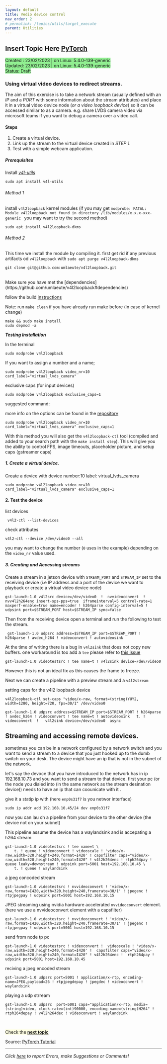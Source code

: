 ```yaml
---
layout: default
title: Vedio device control 
nav_order: 2 
# permalink: /topics/utils/target_execute
parent: Utilities
---
```


## Insert Topic Here [PyTorch][PYTORCH]
<span style="background-color:LightGreen">
Created : 23/02/2023 | on Linux: 5.4.0-139-generic <br />
Updated: 23/02/2023 | on Linux: 5.4.0-139-generic <br />
Status: Draft
</span>


### Using virtual video devices to redirect streams.

The aim of this exercise is to take a network stream (usually defined with an *IP* and a *PORT* with some information about the stream attributes) and place it in a virtual video device node (*or a video loopback device*) so it can be accessed similar to as a camera. e.g. share LVDS camera video via microsoft teams if you want to debug a camera over a video call.


#### Steps 

1. Create a virtual device. 
2. Link up the stream to the virtual device created in *STEP 1*.
3. Test with a simple webcam application.

##### Prerequisites 

Install *[v4l-utils](https://manpages.ubuntu.com/manpages/xenial/man1/v4l2-ctl.1.html)*
```
sudo apt install v4l-utils
```

###### Method 1

install `v4l2loopback` kernel modules (if you may get `modprobe: FATAL: Module v4l2loopback not found in directory /lib/modules/x.x.x-xxx-generic
` you may want to try the second method)

```
sudo apt install v4l2loopback-dkms
```
###### Method 2 

This time we install the module by compiling it. 
first get rid if any previous artifacts od `v4l2loopback` with `sudo apt purge v4l2loopback-dkms`

```
git clone git@github.com:umlaeute/v4l2loopback.git
```


<br/>
Make sure you have met the [dependencies](https://github.com/umlaeute/v4l2loopback#dependencies)
<br/>

follow the build [instructions](https://github.com/umlaeute/v4l2loopback#dependencies)

Note: run `make clean` if you have already run make before (in case of kernel change)

```
make && sudo make install
sudo depmod -a
```

***Testing Installation***

In the terminal  

```
sudo modprobe v4l2loopback
```

If you want to assign a number and a  name;

```
sudo modprobe v4l2loopback video_nr=10 card_label="virtual_lvds_camera"
```


exclusive caps (for input devices)
```
sudo modprobe v4l2loopback exclusive_caps=1
```

suggested command:

more info on the options can be found in the [repository](https://github.com/umlaeute/v4l2loopback) 

```
sudo modprobe v4l2loopback video_nr=10 card_label="virtual_lvds_camera" exclusive_caps=1
```

With this method you will also get the `v4l2loopback-ctl` tool (compiled and added to your search path with the `make install step`). This will give you the ability to control FPS, image timeouts, placeholder picture, and setup caps (gstreamer caps)



##### 1. Create a virtual device. 

Create a device with 
device number:10
label: virtual_lvds_camera

```
sudo modprobe v4l2loopback video_nr=10 card_label="virtual_lvds_camera" exclusive_caps=1

```

#### 2. Test the device 

list devices 
```
 v4l2-ctl --list-devices
```

check attributes
```
v4l2-ctl --device /dev/video0 --all
```
you may want to change the number (`0` uses in the example) depending on the `video_nr` value used.


##### 3. Creating and Accessing streams 

Create a stream in a jetson device with `STREAM_PORT` and `STREAM_IP` set to the receiving device (i.e IP address and a port of the device we want to playback or create a virtual video device node)

```
gst-launch-1.0 v4l2src device=/dev/video0  !  nvvideoconvert  ! nvv4l2h264enc insert-sps-pps=true  iframeinterval=5 control-rate=1 maxperf-enable=true name=encoder ! h264parse config-interval=5 ! udpsink port=$STREAM_PORT host=$STREAM_IP sync=false

```

Then from the receiving device open a terminal and run the following to test the stream.

```
 gst-launch-1.0 udpsrc address=$STREAM_IP port=$STREAM_PORT ! h264parse ! avdec_h264 ! videoconvert ! autovideosink
```

At the time of writing there is a bug in `v4l2sink` that does not copy new buffers. one workaround is too add a `tee`
please refer to [this issue](https://github.com/umlaeute/v4l2loopback/issues/519) 

```
gst-launch-1.0 videotestsrc ! tee name=t ! v4l2sink device=/dev/video0 

```

However this is not an ideal fix as this causes the frame to freeze.

Next we can create a pipeline with a preview stream and a `v4l2stream` 


setting caps for the v4l2 loopback device

```
v4l2loopback-ctl set-caps "video/x-raw, format=(string)YUY2, width=1280, height=720, fps=30/1" /dev/video0
```


```
gst-launch-1.0 udpsrc address=$STREAM_IP port=$STREAM_PORT ! h264parse ! avdec_h264 ! videoconvert ! tee name=t ! autovideosink   t. ! videoconvert  !   v4l2sink device=/dev/video0  async
```


## Streaming and accessing remote devices.

sometimes you can be in a network configured by a network switch and you want to send a stream to a device that you just hooked up to the dumb switch on your desk. The device might have an ip that is not in the subnet of the network. 

let's say the devoce that you have introduced to the network has in ip 192.168.10.73 and you want to send a stream to that device. first your pc (or the node you dialed into (in the same network as the stream desination device)) needs to have an ip that can coounicate with it .

give it a statip ip with (here `enp0s31f7` is you networ interface)

```
sudo ip addr add 192.168.10.45/24 dev enp0s31f7
```

now you can lau ch a pipeline from your device to the other device (the device not on your subnet)

This pipeline assume the device has a waylandsink and is accepating a h264 stream

```
gst-launch-1.0 videotestsrc ! tee name=t \
    t. ! queue ! videoconvert ! videoscale ! 'video/x-raw,width=320,height=240,format=I420' ! capsfilter caps="video/x-raw,width=320,height=240,format=I420" ! v4l2h264enc ! rtph264pay ! queue leaky=downstream ! udpsink port=5001 host=192.168.10.45 \
    t. ! queue ! waylandsink

```

a jpeg concoded stream


```
gst-launch-1.0 videotestsrc ! nvvideoconvert ! 'video/x-raw,format=I420,width=320,height=240,framerate=30/1' ! jpegenc ! rtpjpegpay ! udpsink port=5001 host=192.168.10.15
```

JPEG streaming using nvidia hardware accelerated `nvvideoconvert` element. (here we use a nvvideoconvert element with a capsfilter)
```
gst-launch-1.0 videotestsrc ! nvvideoconvert ! 'video/x-raw,format=I420,width=320,height=240,framerate=30/1' ! jpegenc ! rtpjpegpay ! udpsink port=5001 host=192.168.10.15
```

send from node tp pc
```
gst-launch-1.0 videotestsrc ! videoconvert !  videoscale ! 'video/x-raw,width=320,height=240,format=I420' !  capsfilter caps="video/x-raw,width=320,height=240,format=I420" ! v4l2h264enc !  rtph264pay ! udpsink port=5001 host=192.168.10.45
```

reciving a jpeg encoded stream 

```
gst-launch-1.0 udpsrc port=5001 ! application/x-rtp, encoding-name=JPEG,payload=26 ! rtpjpegdepay ! jpegdec ! videoconvert ! waylandsink
```

playing a udp strream

```
gst-launch-1.0 udpsrc  port=5001 caps="application/x-rtp, media=(string)video, clock-rate=(int)90000, encoding-name=(string)H264" ! rtph264depay ! v4l2h264dec ! videoconvert ! waylandsink
```


















<br />

<span style="background-color:LightYellow"> Check the [**next topic**](../pytorch_walkthrough#Starting-Development-with-PyTorch)  </span>

Source: [PyTorch Tutorial][PyTorch-Tutorial]

---
*Click [here][ERRORS-SUGGESTIONS] to report Errors, make Suggestions or Comments!*

[JETSON-URL]: https://developer.nvidia.com/embedded/jetson-agx-xavier-developer-kit
[PYTORCH]: https://pytorch.org
[NVIDIA-PYTORCH-GUIDE]: https://forums.developer.nvidia.com/t/pytorch-for-jetson-version-1-9-0-now-available/72048
[PyTorch-Tutorial]: https://pytorch.org/tutorials/beginner/basics/quickstart_tutorial.html
[FashonMnist-dataset]: https://github.com/zalandoresearch/fashion-mnist
[ERRORS-SUGGESTIONS]: https://github.com/ganindu7/deepnotes/issues

<!-- Latex in markdown -->
<script src="https://cdn.mathjax.org/mathjax/latest/MathJax.js?config=TeX-AMS-MML_HTMLorMML" type="text/javascript"></script>
<!-- $$ \nabla_\boldsymbol{x} J(\boldsymbol{x}) $$ -->